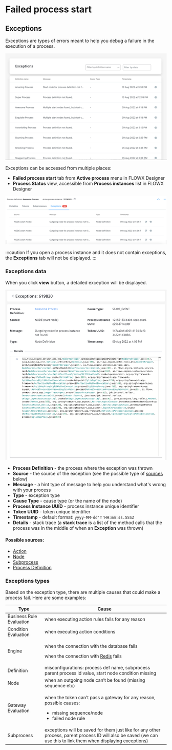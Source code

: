 # Failed process start

## Exceptions

Exceptions are types of errors meant to help you debug a failure in the execution of a process.&#x20;

![](../img/exceptions1.png)

Exceptions can be accessed from multiple places:

* **Failed process start** tab from **Active process** menu in FLOWX Designer
* **Process Status** view, accessible from **Process instances** list in FLOWX Designer

![](../img/exceptions2.png)

:::caution
If you open a process instance and it does not contain exceptions, the **Exceptions** tab will not be displayed.
:::

### Exceptions data

When you click **view** button, a detailed exception will be displayed.

![](../img/exceptions_data.png)

* **Process Definition** - the process where the exception was thrown
* **Source** - the source of the exception (see the possible type of [sources](#possible-sources) below)
* **Message** - a hint type of message to help you understand what's wrong with your process
* **Type** - exception type
* **Cause Type** - cause type (or the name of the node)
* **Process Instance UUID** - process instance unique identifier
* **Token UUID** - token unique identifier
* **Timestamp** - default format: `yyyy-MM-dd'T'HH:mm:ss.SSSZ`
* **Details** - stack trace (a **stack trace** is a list of the method calls that the process was in the middle of when an **Exception** was thrown)

#### Possible sources:

* [Action](../../actions.md)
* [Node](../../node/node.md)
* [Subprocess](../subprocess.md)
* [Process Definition](../process-definition/process-definition.md)

### Exceptions types

Based on the exception type, there are multiple causes that could make a process fail. Here are some examples:

| Type                      | Cause                                                                                                                                                                                                                       |
| ------------------------- | --------------------------------------------------------------------------------------------------------------------------------------------------------------------------------------------------------------------------- |
| Business Rule Evaluation  | when executing action rules fails for any reason                                                                                                                                                                            |
| Condition Evaluation      | when executing action conditions                                                                                                                                                                                            |
| Engine                    | <p></p><p>when the connection with the database fails</p><p>when the connection with [Redis](../../../platform-overview/frameworks-and-standards/event-driven-architecture-frameworks/intro-to-redis.md) fails</p><p></p> |
| Definition                | misconfigurations: process def name, subprocess parent process id value, start node condition missing                                                                                                                       |
| Node                      | when an outgoing node can’t be found (missing sequence etc)                                                                                                                                                                 |
| Gateway Evaluation        | <p>when the token can’t pass a gateway for any reason, possible causes:</p><ul><li>missing sequence/node</li><li>failed node rule</li></ul>                                                                                 |
| Subprocess                | exceptions will be saved for them just like for any other process, parent process ID will also be saved (we can use this to link them when displaying exceptions)                                                           |

